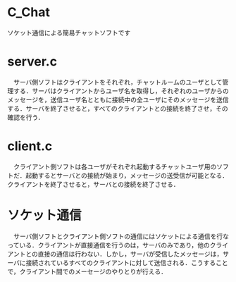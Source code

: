 # C_Chat
ソケット通信による簡易チャットソフトです

# server.c
　サーバ側ソフトはクライアントをそれぞれ，チャットルームのユーザとして管理する．サーバはクライアントからユーザ名を取得し，それぞれのユーザからのメッセージを，送信ユーザ名とともに接続中の全ユーザにそのメッセージを送信する．サーバを終了させると，すべてのクライアントとの接続を終了させ，その確認を行う．

# client.c
　クライアント側ソフトは各ユーザがそれぞれ起動するチャットユーザ用のソフトだ．起動するとサーバとの接続が始まり，メッセージの送受信が可能となる．クライアントを終了させると，サーバとの接続を終了させる．

# ソケット通信
　サーバ側ソフトとクライアント側ソフトの通信にはソケットによる通信を行なっている．クライアントが直接通信を行うのは，サーバのみであり，他のクライアントとの直接の通信は行わない．しかし，サーバが受信したメッセージは，サーバに接続されているすべてのクライアントに対して送信される．こうすることで，クライアント間でのメーセージのやりとりが行える．